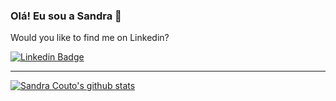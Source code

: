 ### Olá! Eu sou a Sandra 👋


Would you like to find me on Linkedin?

[![Linkedin Badge](https://img.shields.io/badge/-LinkedIn-blue?style=flat-square&logo=Linkedin&logoColor=white&link=https://www.linkedin.com/in/sandra-lm-couto/)](https://www.linkedin.com/in/sandra-lm-couto/)

____


[![Sandra Couto's github stats](https://github-readme-stats.vercel.app/api?username=sandralcouto&theme=dark&show_icons=true&count_private=true)](https://github.com/sandralcouto)
